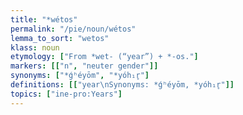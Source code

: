 ```yaml
---
title: "*wétos"
permalink: "/pie/noun/wétos"
lemma_to_sort: "wetos"
klass: noun
etymology: ["From *wet- (“year”) +‎ *-os."]
markers: [["n", "neuter gender"]]
synonyms: ["*ǵʰéyōm", "*yóh₁r̥"]
definitions: [["year\nSynonyms: *ǵʰéyōm, *yóh₁r̥"]]
topics: ["ine-pro:Years"]
---
```

